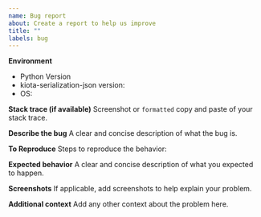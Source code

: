 ```yaml
---
name: Bug report
about: Create a report to help us improve
title: ""
labels: bug
---
```


**Environment**

- Python Version
- kiota-serialization-json version:
- OS:

**Stack trace (if available)**
Screenshot or `formatted` copy and paste of your stack trace.

**Describe the bug**
A clear and concise description of what the bug is.

**To Reproduce**
Steps to reproduce the behavior:

**Expected behavior**
A clear and concise description of what you expected to happen.

**Screenshots**
If applicable, add screenshots to help explain your problem.

**Additional context**
Add any other context about the problem here.